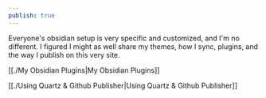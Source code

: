 ```yaml
---  
publish: true  
---  
```

  
  
Everyone's obsidian setup is very specific and customized, and I'm no different. I figured I might as well share my themes, how I sync, plugins, and the way I publish on this very site.   
  
[[./My Obsidian Plugins|My Obsidian Plugins]]  
  
[[./Using Quartz & Github Publisher|Using Quartz & Github Publisher]]  
